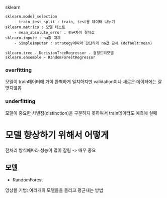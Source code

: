 sklearn

    sklearn.model_selection 
        - train_test_split : train, test용 데이터 나누기
    sklearn.metrics : 모델 테스트
        - mean_absolute_error : 평균차이 절대값
    sklearn.impute : na값 대체
        - SimpleImputer : strategy에따라 간단하게 na값 교체 (default:mean)
    
    sklearn.tree - DecisionTreeRegressor - 결정트리모델
    sklearn.ensemble - RandomForestRegressor
    

### overfitting

모델이 train데이터에 거이 완벽하게 일치하지만 validation이나 새로운 데이터에는 잘 맞지않음

### underfitting

모델이 중요한 차별점(distinction)을 구분하지 못하여서 train데이터도 예측에 실패

# 모델 향상하기 위해서 어떻게

전처리 방식에따라 성능이 많이 갈림 -> 매우 중요



## 모델

- RandomForest

앙상블 기법: 여러개의 모델들을 돌리고 평균내는 방법
